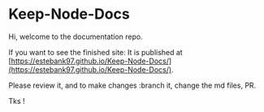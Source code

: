# Keep-Node-Docs

Hi, welcome to the documentation repo.

If you want to see the finished site: 
It is published at [https://estebank97.github.io/Keep-Node-Docs/](https://estebank97.github.io/Keep-Node-Docs/).

Please review it, and to make changes :branch it, change the md files, PR.

Tks !

